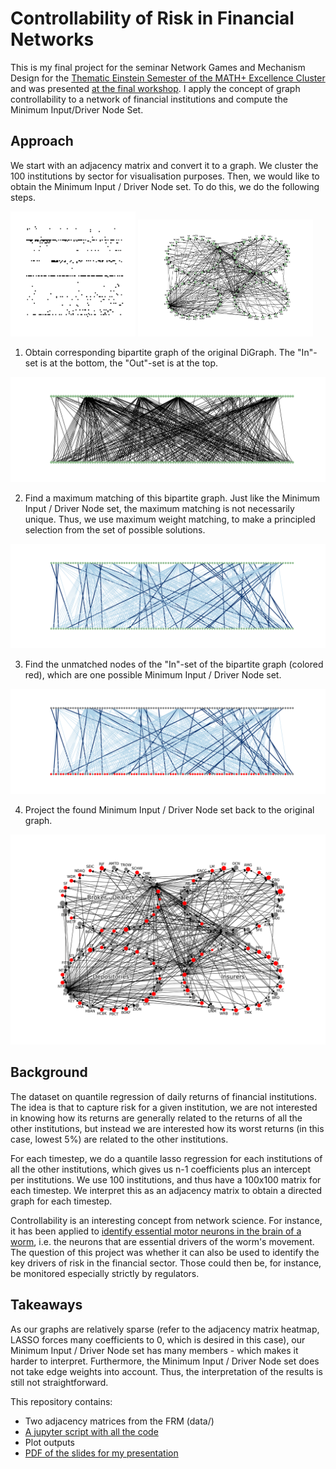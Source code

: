 # Controllability of Risk in Financial Networks

This is my final project for the seminar Network Games and Mechanism Design for the [Thematic Einstein Semester of the MATH+ Excellence Cluster](https://www3.math.tu-berlin.de/combi/dmg/TES-Summer2019/index.html) and was presented [at the final workshop](https://www3.math.tu-berlin.de/combi/dmg/TES-Summer2019/final_workshop.html). I apply the concept of graph controllability to a network of financial institutions and compute the Minimum Input/Driver Node Set. 

## Approach

We start with an adjacency matrix and convert it to a graph. We cluster the 100 institutions by sector for visualisation purposes. Then, we would like to obtain the Minimum Input / Driver Node set. To do this, we do the following steps.
<p float="left">
  <img src="plots_adj_matrix_2008_10_17/adj_matrix_heatmap_binary.png" width="200" />
  <img src="plots_adj_matrix_2008_10_17/complex_graph_positions_labels.png" width="280" /> 
</p>

1. Obtain corresponding bipartite graph of the original DiGraph. The "In"-set is at the bottom, the "Out"-set is at the top.
<img src="plots_adj_matrix_2008_10_17/complex_graph_bipartite_representation.png" width="550" />



2. Find a maximum matching of this bipartite graph. Just like the Minimum Input / Driver Node set, the maximum matching is not necessarily unique. Thus, we use maximum weight matching, to make a principled selection from the set of possible solutions.

<img src="plots_adj_matrix_2008_10_17/matching_bipartite_representation.png" width="550" /> 

3. Find the unmatched nodes of the "In"-set of the bipartite graph (colored red), which are one possible Minimum Input / Driver Node set.

<p float="left">
  <img src="plots_adj_matrix_2008_10_17/minimum_input_set_bipartite_representation.png" width="550" />
</p>

4. Project the found Minimum Input / Driver Node set back to the original graph.

<p float="left">
  <img src="plots_adj_matrix_2008_10_17/MIS_complex_graph_positions_labels.png" width="550" />
</p>

## Background

The dataset on quantile regression of daily returns of financial institutions. The idea is that to capture risk for a given institution, we are not interested in knowing how its returns are generally related to the returns of all the other institutions, but instead we are interested how its worst returns (in this case, lowest 5%) are related to the other institutions.

For each timestep, we do a quantile lasso regression for each institutions of all the other institutions, which gives us n-1 coefficients plus an intercept per institutions. We use 100 institutions, and thus have a 100x100 matrix for each timestep. We interpret this as an adjacency matrix to obtain a directed graph for each timestep.

Controllability is an interesting concept from network science. For instance, it has been applied to [identify essential motor neurons in the brain of a worm](https://www.ncbi.nlm.nih.gov/pmc/articles/PMC5710776/), i.e. the neurons that are essential drivers of the worm's movement. The question of this project was whether it can also be used to identify the key drivers of risk in the financial sector. Those could then be, for instance, be monitored especially strictly by regulators.


## Takeaways

As our graphs are relatively sparse (refer to the adjacency matrix heatmap, LASSO forces many coefficients to 0, which is desired in this case), our Minimum Input / Driver Node set has many members - which makes it harder to interpret. Furthermore, the Minimum Input / Driver Node set does not take edge weights into account. Thus, the interpretation of the results is still not straightforward.


This repository contains:
- Two adjacency matrices from the FRM (data/)
- [A jupyter script with all the code](https://github.com/ANGELMAN-J/Network-Games-and-Mechanism-Design-SS19/blob/master/Controllability%20of%20Financial%20Networks%20-%20Minimum%20Input%20Set.ipynb)
- Plot outputs
- [PDF of the slides for my presentation](https://github.com/ANGELMAN-J/Network-Games-and-Mechanism-Design-SS19/blob/master/20190628%20Network%20Games%20and%20Mechanism%20Design.pdf)

